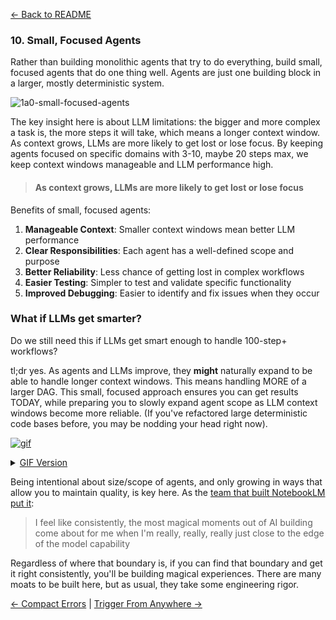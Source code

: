 [← Back to README](https://github.com/humanlayer/12-factor-agents/blob/main/README.md)

### 10. Small, Focused Agents

Rather than building monolithic agents that try to do everything, build small, focused agents that do one thing well. Agents are just one building block in a larger, mostly deterministic system.

![1a0-small-focused-agents](https://github.com/humanlayer/12-factor-agents/blob/main/img/1a0-small-focused-agents.png)

The key insight here is about LLM limitations: the bigger and more complex a task is, the more steps it will take, which means a longer context window. As context grows, LLMs are more likely to get lost or lose focus. By keeping agents focused on specific domains with 3-10, maybe 20 steps max, we keep context windows manageable and LLM performance high.

> #### As context grows, LLMs are more likely to get lost or lose focus

Benefits of small, focused agents:

1. **Manageable Context**: Smaller context windows mean better LLM performance
2. **Clear Responsibilities**: Each agent has a well-defined scope and purpose
3. **Better Reliability**: Less chance of getting lost in complex workflows
4. **Easier Testing**: Simpler to test and validate specific functionality
5. **Improved Debugging**: Easier to identify and fix issues when they occur

### What if LLMs get smarter? 

Do we still need this if LLMs get smart enough to handle 100-step+ workflows?

tl;dr yes. As agents and LLMs improve, they **might** naturally expand to be able to handle longer context windows. This means handling MORE of a larger DAG. This small, focused approach ensures you can get results TODAY, while preparing you to slowly expand agent scope as LLM context windows become more reliable. (If you've refactored large deterministic code bases before, you may be nodding your head right now).

[![gif](https://github.com/humanlayer/12-factor-agents/blob/main/img/1a5-agent-scope-grow.gif)](https://github.com/user-attachments/assets/0cd3f52c-046e-4d5e-bab4-57657157c82f
)

<details>
<summary><a href="https://github.com/humanlayer/12-factor-agents/blob/main/img/1a5-agent-scope-grow.gif">GIF Version</a></summary>
![gif](https://github.com/humanlayer/12-factor-agents/blob/main/img/1a5-agent-scope-grow.gif)
</details>

Being intentional about size/scope of agents, and only growing in ways that allow you to maintain quality, is key here. As the [team that built NotebookLM put it](https://open.substack.com/pub/swyx/p/notebooklm?selection=08e1187c-cfee-4c63-93c9-71216640a5f8&utm_campaign=post-share-selection&utm_medium=web):

> I feel like consistently, the most magical moments out of AI building come about for me when I'm really, really, really just close to the edge of the model capability

Regardless of where that boundary is, if you can find that boundary and get it right consistently, you'll be building magical experiences. There are many moats to be built here, but as usual, they take some engineering rigor.

[← Compact Errors](https://github.com/humanlayer/12-factor-agents/blob/main/content/factor-09-compact-errors.md) | [Trigger From Anywhere →](https://github.com/humanlayer/12-factor-agents/blob/main/content/factor-11-trigger-from-anywhere.md)
